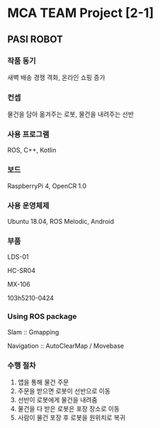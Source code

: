 # MCA TEAM Project [2-1]

## PASI ROBOT

### 작품 동기

새벽 배송 경쟁 격화, 온라인 쇼핑 증가

### 컨셉

물건을 담아 옮겨주는 로봇, 물건을 내려주는 선반

### 사용 프로그램

ROS, C++, Kotlin

### 보드

RaspberryPi 4, OpenCR 1.0

### 사용 운영체제

Ubuntu 18.04, ROS Melodic, Android

### 부품

LDS-01

HC-SR04

MX-106

103h5210-0424

### Using ROS package

Slam :: Gmapping

Navigation :: AutoClearMap / Movebase

### 수행 절차

1. 앱을 통해 물건 주문
2. 주문을 받으면 로봇이 선반으로 이동
3. 선반이 로봇에게 물건을 내려줌
4. 물건을 다 받은 로봇은 포장 장소로 이동
5. 사람이 물건 포장 후 로봇을 원위치로 복귀
